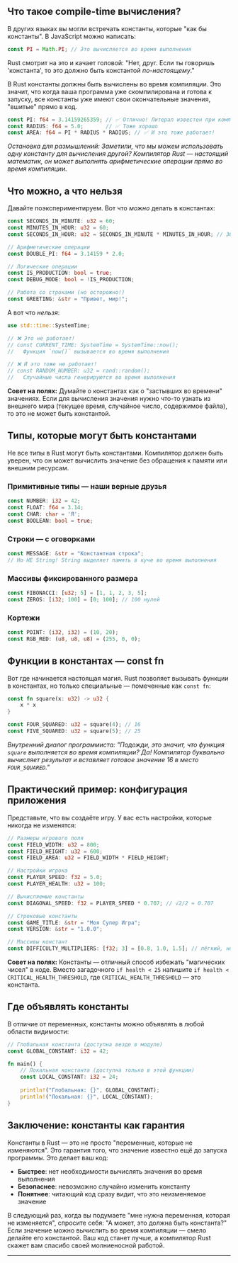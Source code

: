 ## Что такое compile-time вычисления?

В других языках вы могли встречать константы, которые "как бы константы". В JavaScript можно написать:

```javascript
const PI = Math.PI; // Это вычисляется во время выполнения
```

Rust смотрит на это и качает головой: "Нет, друг. Если ты говоришь 'константа', то это должно быть константой *по-настоящему*."

В Rust константы должны быть вычислены во время компиляции. Это значит, что когда ваша программа уже скомпилирована и готова к запуску, все константы уже имеют свои окончательные значения, "вшитые" прямо в код.

```rust
const PI: f64 = 3.14159265359; // ✅ Отлично! Литерал известен при компиляции
const RADIUS: f64 = 5.0;       // ✅ Тоже хорошо
const AREA: f64 = PI * RADIUS * RADIUS; // ✅ И это тоже работает!
```

*Остановка для размышлений: Заметили, что мы можем использовать одну константу для вычисления другой? Компилятор Rust — настоящий математик, он может выполнять арифметические операции прямо во время компиляции.*

## Что можно, а что нельзя

Давайте поэкспериментируем. Вот что *можно* делать в константах:

```rust
const SECONDS_IN_MINUTE: u32 = 60;
const MINUTES_IN_HOUR: u32 = 60;
const SECONDS_IN_HOUR: u32 = SECONDS_IN_MINUTE * MINUTES_IN_HOUR; // 3600

// Арифметические операции
const DOUBLE_PI: f64 = 3.14159 * 2.0;

// Логические операции
const IS_PRODUCTION: bool = true;
const DEBUG_MODE: bool = !IS_PRODUCTION;

// Работа со строками (но осторожно!)
const GREETING: &str = "Привет, мир!";
```

А вот что *нельзя*:

```rust
use std::time::SystemTime;

// ❌ Это не работает!
// const CURRENT_TIME: SystemTime = SystemTime::now();
//   Функция `now()` вызывается во время выполнения

// ❌ И это тоже не работает!
// const RANDOM_NUMBER: u32 = rand::random();
//   Случайные числа генерируются во время выполнения
```

**Совет на полях:** Думайте о константах как о "застывших во времени" значениях. Если для вычисления значения нужно что-то узнать из внешнего мира (текущее время, случайное число, содержимое файла), то это не может быть константой.

## Типы, которые могут быть константами

Не все типы в Rust могут быть константами. Компилятор должен быть уверен, что он может вычислить значение без обращения к памяти или внешним ресурсам.

### Примитивные типы — наши верные друзья

```rust
const NUMBER: i32 = 42;
const FLOAT: f64 = 3.14;
const CHAR: char = 'Я';
const BOOLEAN: bool = true;
```

### Строки — с оговорками

```rust
const MESSAGE: &str = "Константная строка";
// Но НЕ String! String выделяет память в куче во время выполнения
```

### Массивы фиксированного размера

```rust
const FIBONACCI: [u32; 5] = [1, 1, 2, 3, 5];
const ZEROS: [i32; 100] = [0; 100]; // 100 нулей
```

### Кортежи

```rust
const POINT: (i32, i32) = (10, 20);
const RGB_RED: (u8, u8, u8) = (255, 0, 0);
```

## Функции в константах — const fn

Вот где начинается настоящая магия. Rust позволяет вызывать функции в константах, но только специальные — помеченные как `const fn`:

```rust
const fn square(x: u32) -> u32 {
    x * x
}

const FOUR_SQUARED: u32 = square(4); // 16
const FIVE_SQUARED: u32 = square(5); // 25
```

*Внутренний диалог программиста: "Подожди, это значит, что функция `square` выполняется во время компиляции? Да! Компилятор буквально вычисляет результат и вставляет готовое значение 16 в место `FOUR_SQUARED`."*

## Практический пример: конфигурация приложения

Представьте, что вы создаёте игру. У вас есть настройки, которые никогда не изменятся:

```rust
// Размеры игрового поля
const FIELD_WIDTH: u32 = 800;
const FIELD_HEIGHT: u32 = 600;
const FIELD_AREA: u32 = FIELD_WIDTH * FIELD_HEIGHT;

// Настройки игрока
const PLAYER_SPEED: f32 = 5.0;
const PLAYER_HEALTH: u32 = 100;

// Вычисляемые константы
const DIAGONAL_SPEED: f32 = PLAYER_SPEED * 0.707; // √2/2 ≈ 0.707

// Строковые константы
const GAME_TITLE: &str = "Моя Супер Игра";
const VERSION: &str = "1.0.0";

// Массивы констант
const DIFFICULTY_MULTIPLIERS: [f32; 3] = [0.8, 1.0, 1.5]; // лёгкий, нормальный, сложный
```

**Совет на полях:** Константы — отличный способ избежать "магических чисел" в коде. Вместо загадочного `if health < 25` напишите `if health < CRITICAL_HEALTH_THRESHOLD`, где `CRITICAL_HEALTH_THRESHOLD` — это константа.

## Где объявлять константы

В отличие от переменных, константы можно объявлять в любой области видимости:

```rust
// Глобальная константа (доступна везде в модуле)
const GLOBAL_CONSTANT: i32 = 42;

fn main() {
    // Локальная константа (доступна только в этой функции)
    const LOCAL_CONSTANT: i32 = 24;
    
    println!("Глобальная: {}", GLOBAL_CONSTANT);
    println!("Локальная: {}", LOCAL_CONSTANT);
}
```

## Заключение: константы как гарантия

Константы в Rust — это не просто "переменные, которые не изменяются". Это гарантия того, что значение известно ещё до запуска программы. Это делает ваш код:

- **Быстрее**: нет необходимости вычислять значения во время выполнения
- **Безопаснее**: невозможно случайно изменить константу
- **Понятнее**: читающий код сразу видит, что это неизменяемое значение

В следующий раз, когда вы подумаете "мне нужна переменная, которая не изменяется", спросите себя: "А может, это должна быть константа?" Если значение можно вычислить во время компиляции — смело делайте его константой. Ваш код станет лучше, а компилятор Rust скажет вам спасибо своей молниеносной работой.

---